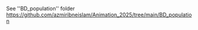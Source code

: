 See ''BD_population'' folder
https://github.com/azmiribneislam/Animation_2025/tree/main/BD_population
